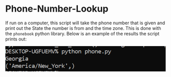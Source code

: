 # Phone-Number-Lookup
If run on a computer, this script will take the phone number that is given and print out the State the number is from and the time zone. This is done with the `phonebook` python library. Below is an example of the results the script prints out:


![Hacker](https://github.com/rjones18/Images/blob/main/phone.png)
